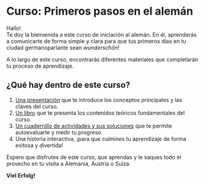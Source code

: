 # Curso: Primeros pasos en el alemán

Hallo!  
Te doy la bienvenida a este curso de iniciación al alemán. En él, aprenderás a comunicarte de forma simple y clara para que tus primeros días en tu ciudad germanoparlante sean *wunderschön*!

A lo largo de este curso, encontrarás diferentes materiales que completarán tu proceso de aprendizaje. 

## ¿Qué hay dentro de este curso?

1. [Una presentación](/introduccion/) que te introduce los conceptos principales y las claves del curso.  
2. [Un libro](/teoria/) que te presenta los contenidos teóricos fundamentales del curso.  
3. [Un cuadernillo de actividades y sus soluciones](/practica/) que te permite autoevaluarte y medir tu progreso.  
4. Una historia interactiva, ¡para que culmines tu aprendizaje de forma exitosa y divertida!  

Espero que disfrutes de este curso, que aprendas y le saques todo el provecho en tu visita a Alemania, Austria o Suiza.  

**Viel Erfolg!**
